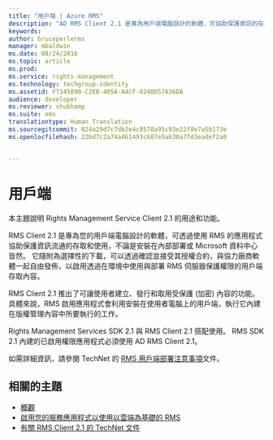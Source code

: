 ```yaml
---
title: "用戶端 | Azure RMS"
description: "AD RMS Client 2.1 是專為用戶端電腦設計的軟體，可協助保護資訊的存取和使用"
keywords: 
author: bruceperlerms
manager: mbaldwin
ms.date: 08/24/2016
ms.topic: article
ms.prod: 
ms.service: rights-management
ms.technology: techgroup-identity
ms.assetid: F7145090-C2EB-405A-A4CF-0240D57A36DA
audience: developer
ms.reviewer: shubhamp
ms.suite: ems
translationtype: Human Translation
ms.sourcegitcommit: 024a29d7c7db2e4c0578a95c93e22f8e7a5b173e
ms.openlocfilehash: 22bd7c2a74a461493cb87e5a630a7fd3eadef2a0


---
```


# 用戶端

本主題說明 Rights Management Service Client 2.1 的用途和功能。

RMS Client 2.1 是專為您的用戶端電腦設計的軟體，可透過使用 RMS 的應用程式協助保護資訊流通的存取和使用，不論是安裝在內部部署或 Microsoft 資料中心皆然。 它隨附為選擇性的下載，可以透過確認並接受其授權合約，與協力廠商軟體一起自由發佈，以啟用透過在環境中使用與部署 RMS 伺服器保護權限的用戶端存取內容。

RMS Client 2.1 推出了可讓使用者建立、發行和取用受保護 (加密) 內容的功能。 具體來說，RMS 啟用應用程式會利用安裝在使用者電腦上的用戶端，執行它內建在版權管理內容中所要執行的工作。

Rights Management Services SDK 2.1 與 RMS Client 2.1 搭配使用。 RMS SDK 2.1 內建的已啟用權限應用程式必須使用 AD RMS Client 2.1。

如需詳細資訊，請參閱 TechNet 的 [RMS 用戶端部署注意事項](https://TechNet.Microsoft.Com/library/jj159267(WS.10).aspx)文件。

## 相關的主題

* [概觀](ad-rms-overview.md)
* [啟用您的服務應用程式以使用以雲端為基礎的 RMS](how-to-use-file-api-with-aadrm-cloud.md)
* [有關 RMS Client 2.1 的 TechNet 文件](https://TechNet.Microsoft.Com/en-us/library/jj159267(WS.10).aspx)
 

 



<!--HONumber=Aug16_HO4-->


